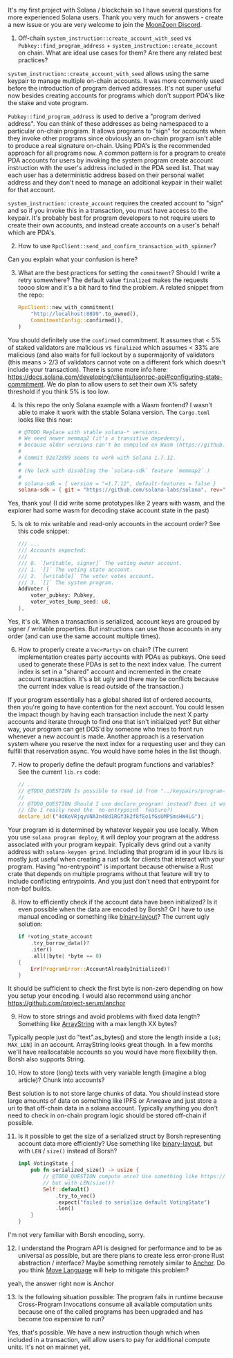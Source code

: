 It's my first project with Solana / blockchain so I have several questions for more experienced Solana users. Thank you very much for answers - create a new issue or you are very welcome to join the [MoonZoon Discord](https://discord.gg/eGduTxK2Es).

1. Off-chain `system_instruction::create_account_with_seed` vs `Pubkey::find_program_address` + `system_instruction::create_account` on chain. What are ideal use cases for them? Are there any related best practices?

`system_instruction::create_account_with_seed` allows using the same keypair to manage multiple on-chain accounts. It was more commonly used before the introduction of program derived addresses. It's not super useful now besides creating accounts for programs which don't support PDA's like the stake and vote program.

`Pubkey::find_program_address` is used to derive a "program derived address". You can think of these addresses as being namespaced to a particular on-chain program. It allows programs to "sign" for accounts when they invoke other programs since obviously an on-chain program isn't able to produce a real signature on-chain. Using PDA's is the recommended approach for all programs now. A common pattern is for a program to create PDA accounts for users by invoking the system program create account instruction with the user's address included in the PDA seed list. That way each user has a deterministic address based on their personal wallet address and they don't need to manage an additional keypair in their wallet for that account.

`system_instruction::create_account` requires the created account to "sign" and so if you invoke this in a transaction, you must have access to the keypair. It's probably best for program developers to not require users to create their own accounts, and instead create accounts on a user's behalf which are PDA's.

2. How to use `RpcClient::send_and_confirm_transaction_with_spinner`?

Can you explain what your confusion is here?

3. What are the best practices for setting the `commitment`? Should I write a retry somewhere? The default value `finalized` makes the requests toooo slow and it's a bit hard to find the problem. A related snippet from the repo:
    ```rust
    RpcClient::new_with_commitment(
        "http://localhost:8899".to_owned(),
        CommitmentConfig::confirmed(),
    )
    ```

You should definitely use the `confirmed` commitment. It assumes that < 5% of staked validators are malicious vs `finalized` which assumes < 33% are malicious (and also waits for full lockout by a supermajority of validators (this means > 2/3 of validators cannot vote on a different fork which doesn't include your transaction). There is some more info here: https://docs.solana.com/developing/clients/jsonrpc-api#configuring-state-commitment. We do plan to allow users to set their own X% safety threshold if you think 5% is too low.

4. Is this repo the only Solana example with a Wasm frontend? I wasn't able to make it work with the stable Solana version. The `Cargo.toml` looks like this now:
    ```toml
    # @TODO Replace with stable solana-* versions. 
    # We need newer memmap2 (it's a transitive depedency), 
    # because older versions can't be compiled on Wasm (https://github.com/RazrFalcon/memmap2-rs/pull/10/files).
    #
    # Commit 92e72d99 seems to work with Solana 1.7.12.
    #
    # (No luck with disabling the `solana-sdk` feature `memmap2`.)
    #
    # solana-sdk = { version = "=1.7.12", default-features = false }
    solana-sdk = { git = "https://github.com/solana-labs/solana", rev="92e72d99" }
    ```

Yes, thank you! (I did write some prototypes like 2 years with wasm, and the explorer had some wasm for decoding stake account state in the past)

5.  Is ok to mix writable and read-only accounts in the account order? See this code snippet:
    ```rust
    /// ...
    /// Accounts expected:
    ///
    /// 0. `[writable, signer]` The voting owner account.
    /// 1. `[]` The voting state account.
    /// 2. `[writable]` The voter votes account.
    /// 3. `[]` The system program.
    AddVoter {
        voter_pubkey: Pubkey,
        voter_votes_bump_seed: u8,
    },
    ```

Yes, it's ok. When a transaction is serialized, account keys are grouped by signer / writable properties. But instructions can use those accounts in any order (and can use the same account multiple times).

6. How to properly create a `Vec<Party>` on chain? (The current implementation creates party accounts with PDAs as pubkeys. One seed used to generate these PDAs is set to the next index value. The current index is set in a "shared" account and incremented in the create account transaction. It's a bit ugly and there may be conflicts because the current index value is read outside of the transaction.)

If your program essentially has a global shared list of ordered accounts, then you're going to have contention for the next account. You could lessen the impact though by having each transaction include the next X party accounts and iterate through to find one that isn't initialized yet? But either way, your program can get DOS'd by someone who tries to front run whenever a new account is made. Another approach is a reservation system where you reserve the next index for a requesting user and they can fulfill that reservation async. You would have some holes in the list though.

7. How to properly define the default program functions and variables? See the current `lib.rs` code:
    ```rust
    // ..
    // @TODO_QUESTION Is possible to read id from "../keypairs/program-pubkey"?
    //
    // @TODO_QUESTION Should I use declare_program! instead? Does it work with the `no-entrypoint` feature?
    // (Do I really need the `no-entrypoint` feature?)
    declare_id!("4dKeVRjqyVNA3n48d1RGf3k2f8fEo1fGsUMPSmsHW4LG");
    ```
    
Your program id is determined by whatever keypair you use locally. When you use `solana program deploy`, it will deploy your program at the address associated with your program keypair. Typically devs grind out a vanity address with `solana-keygen grind`. Including that program id in your lib.rs is mostly just useful when creating a rust sdk for clients that interact with your program. Having "no-entrypoint" is important because otherwise a Rust crate that depends on multiple programs without that feature will try to include conflicting entrypoints. And you just don't need that entrypoint for non-bpf builds.

8. How to efficiently check if the account data have been initialized? Is it even possible when the data are encoded by Borsh? Or I have to use manual encoding or something like [binary-layout](https://crates.io/crates/binary-layout)? The current ugly solution: 
    ```rust
    if !voting_state_account
        .try_borrow_data()?
        .iter()
        .all(|byte| *byte == 0)
    {
        Err(ProgramError::AccountAlreadyInitialized)?
    }
    ```

It should be sufficient to check the first byte is non-zero depending on how you setup your encoding. I would also recommend using anchor https://github.com/project-serum/anchor

9. How to store strings and avoid problems with fixed data length? Something like [ArrayString](https://docs.rs/arrayvec/0.7.1/arrayvec/struct.ArrayString.html) with a max length XX bytes?

Typically people just do "text".as_bytes() and store the length inside a `[u8; MAX_LEN]` in an account. ArrayString looks great though. In a few months we'll have reallocatable accounts so you would have more flexibility then. Borsh also supports String.

10. How to store (long) texts with very variable length (imagine a blog article)? Chunk into accounts?

Best solution is to not store large chunks of data. You should instead store large amounts of data on something like IPFS or Arweave and just store a uri to that off-chain data in a solana account. Typically anything you don't need to check in on-chain program logic should be stored off-chain if possible.

11. Is it possible to get the size of a serialized struct by Borsh representing account data more efficiently? Use something like [binary-layout](https://crates.io/crates/binary-layout), but with `LEN` / `size()` instead of Borsh?
    ```rust
    impl VotingState {
        pub fn serialized_size() -> usize {
            // @TODO_QUESTION compute once? Use something like https://crates.io/crates/binary-layout
            // but with LEN/size()?
            Self::default()
                .try_to_vec()
                .expect("failed to serialize default VotingState")
                .len()
        }
    }
    ```

I'm not very familiar with Borsh encoding, sorry.

12. I understand the Program API is designed for performance and to be as universal as possible, but are there plans to create less error-prone Rust abstraction / interface? Maybe something remotely similar to [Anchor](https://project-serum.github.io/anchor). Do you think [Move Language](https://docs.solana.com/proposals/embedding-move) will help to mitigate this problem?

yeah, the answer right now is Anchor

13. Is the following situation possible: The program fails in runtime because Cross-Program Invocations consume all available computation units because one of the called programs has been upgraded and has become too expensive to run?

Yes, that's possible. We have a new instruction though which when included in a transaction, will allow users to pay for additional compute units. It's not on mainnet yet.
